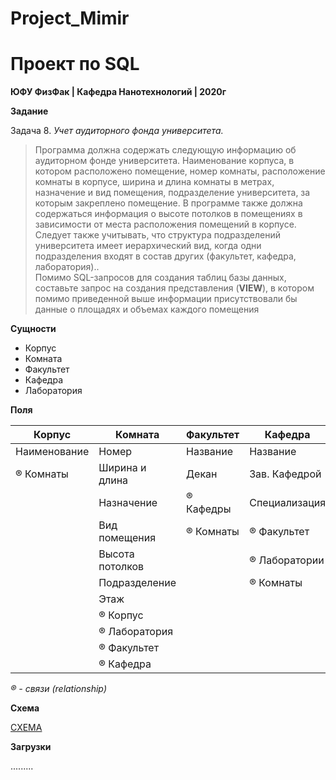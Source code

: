 # Project_Mimir 
# Проект по SQL

__ЮФУ ФизФак | Кафедра Нанотехнологий | 2020г__

**Задание**

Задача 8. _Учет аудиторного фонда университета._

>Программа должна содержать следующую информацию об аудиторном фонде университета. Наименование корпуса, в котором расположено помещение, номер комнаты, расположение комнаты в корпусе, ширина и длина комнаты в метрах, назначение и вид помещения, подразделение университета, за которым закреплено помещение. В программе также должна содержаться информация о высоте потолков в помещениях в зависимости от места расположения помещений в корпусе. Следует также учитывать, что структура подразделений университета имеет иерархический вид, когда одни подразделения входят в состав других (факультет, кафедра, лаборатория)..  
>Помимо SQL-запросов для создания таблиц базы данных, составьте запрос на создания представления (__VIEW__), в котором помимо приведенной выше информации присутствовали бы данные о площадях и объемах каждого помещения

**Сущности**
+ Корпус  
+ Комната  
+ Факультет  
+ Кафедра  
+ Лаборатория  

**Поля**

| Корпус       | Комната            | Факультет     | Кафедра          | Лаборатория    |
| ---          | ---                | ---           | ---              | ---            |
| Наименование | Номер              | Название      | Название         | Кафедра        |
| ® Комнаты    | Ширина и длина     | Декан         | Зав. Кафедрой    | Ответственный  |
|              | Назначение         | ® Кафедры     | Специализация    | ® Комнаты      |
|              | Вид помещения      | ® Комнаты     | ® Факультет      | ® Кафедра      |
|              | Высота потолков    |               | ® Лаборатории    |                |
|              | Подразделение      |               | ® Комнаты        |                |
|              | Этаж               |               |                  |                |
|              | ® Корпус           |               |                  |                |
|              | ® Лаборатория      |               |                  |                |
|              | ® Факультет        |               |                  |                |
|              | ® Кафедра          |               |                  |                |

_® - связи (relationship)_

**Схема**

[СХЕМА](https://github.com/FiddleStoneComputerMagics/Project_Mimir/blob/master/db/Scheme.pdf)

**Загрузки**

.........
